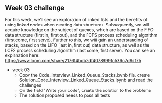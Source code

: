 ## Week 03 challenge

For this week, we'll see an exploration of linked lists and the benefits of using linked nodes when creating data structures. Subsequently, we will acquire knowledge on the subject of queues, which are based on the FIFO data structure (first in, first out), and the FCFS process scheduling algorithm (first come, first serve). Further to this, we will gain an understanding of stacks, based on the LIFO (last in, first out) data structure, as well as the LCFS process scheduling algorithm (last come, first serve). You can see an explanation here: https://www.loom.com/share/217614bdb3df4078999fc536c7d9df75
- week 03:
  - Copy the Code_Interview_Linked_Queue_Stacks.ipynb file, create Solution_Code_Interview_Linked_Queue_Stacks.ipynb and read the challenges
  - On the field "Write your code", create the solution to the problems
  - The solution proposed needs to pass all tests
